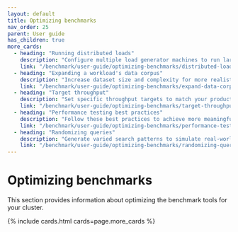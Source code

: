 ```yaml
---
layout: default
title: Optimizing benchmarks
nav_order: 25
parent: User guide
has_children: true
more_cards: 
  - heading: "Running distributed loads"
    description: "Configure multiple load generator machines to run large-scale benchmarks"
    link: "/benchmark/user-guide/optimizing-benchmarks/distributed-load/"
  - heading: "Expanding a workload's data corpus"
    description: "Increase dataset size and complexity for more realistic benchmark scenarios"
    link: "/benchmark/user-guide/optimizing-benchmarks/expand-data-corpus/"
  - heading: "Target throughput"
    description: "Set specific throughput targets to match your production workload patterns"
    link: "/benchmark/user-guide/optimizing-benchmarks/target-throughput/"
  - heading: "Performance testing best practices"
    description: "Follow these best practices to achieve more meaningful benchmark results"
    link: "/benchmark/user-guide/optimizing-benchmarks/performance-testing-best-practices/"
  - heading: "Randomizing queries"
    description: "Generate varied search patterns to simulate real-world queries"
    link: "/benchmark/user-guide/optimizing-benchmarks/randomizing-queries/"
---
```


# Optimizing benchmarks

This section provides information about optimizing the benchmark tools for your cluster.

{% include cards.html cards=page.more_cards %}